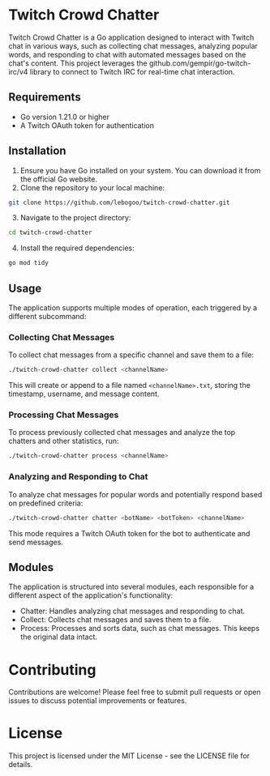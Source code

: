 # Twitch Crowd Chatter

Twitch Crowd Chatter is a Go application designed to interact with Twitch chat in various ways, such as collecting chat messages, analyzing popular words, and responding to chat with automated messages based on the chat's content. This project leverages the github.com/gempir/go-twitch-irc/v4 library to connect to Twitch IRC for real-time chat interaction.

## Requirements

- Go version 1.21.0 or higher
- A Twitch OAuth token for authentication

## Installation

1. Ensure you have Go installed on your system. You can download it from the official Go website.
2. Clone the repository to your local machine:

```bash
git clone https://github.com/lebogoo/twitch-crowd-chatter.git
```

3. Navigate to the project directory:

```bash
cd twitch-crowd-chatter
```

4. Install the required dependencies:

```bash
go mod tidy
```

## Usage

The application supports multiple modes of operation, each triggered by a different subcommand:

### Collecting Chat Messages

To collect chat messages from a specific channel and save them to a file:

```bash
./twitch-crowd-chatter collect <channelName>
```

This will create or append to a file named `<channelName>.txt`, storing the timestamp, username, and message content.

### Processing Chat Messages

To process previously collected chat messages and analyze the top chatters and other statistics, run:

```bash
./twitch-crowd-chatter process <channelName>
```

### Analyzing and Responding to Chat

To analyze chat messages for popular words and potentially respond based on predefined criteria:

```bash
./twitch-crowd-chatter chatter <botName> <botToken> <channelName>
```

This mode requires a Twitch OAuth token for the bot to authenticate and send messages.

## Modules

The application is structured into several modules, each responsible for a different aspect of the application's functionality:

- Chatter: Handles analyzing chat messages and responding to chat.
- Collect: Collects chat messages and saves them to a file.
- Process: Processes and sorts data, such as chat messages. This keeps the original data intact.

# Contributing

Contributions are welcome! Please feel free to submit pull requests or open issues to discuss potential improvements or features.

# License

This project is licensed under the MIT License - see the LICENSE file for details.
